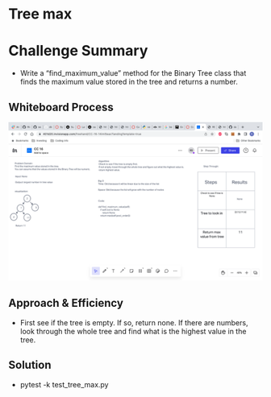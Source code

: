 # Tree max

# Challenge Summary
<!-- Description of the challenge -->
- Write a “find_maximum_value” method for the Binary Tree class that finds the maximum value stored in the tree and returns a number.


## Whiteboard Process
<!-- Embedded whiteboard image -->
![](./CC-16.png)

## Approach & Efficiency
<!-- What approach did you take? Why? What is the Big O space/time for this approach? -->
- First see if the tree is empty. If so, return none. If there are numbers, look through the whole tree and find what is the highest value in the tree.

## Solution
<!-- Show how to run your code -->
-  pytest -k test_tree_max.py
